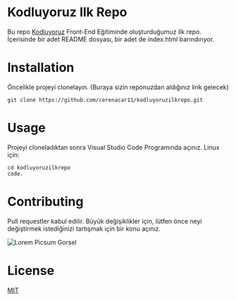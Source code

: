 # Kodluyoruz Ilk Repo
Bu repo [Kodluyoruz](https://www.kodluyoruz.org/) Front-End Eğitiminde oluşturduğumuz ilk repo. İçerisinde bir adet README dosyası, bir adet de index.html barındırıyor.

# Installation
Öncelikle projeyi clonelayın. (Buraya sizin reponuzdan aldığınız link gelecek)

```
git clone https://github.com/cerenacar11/kodluyoruzilkrepo.git
```

# Usage
Projeyi cloneladıktan sonra Visual Studio Code Programında açınız.
Linux için:

```
cd kodluyoruzilkrepo
code.
```

# Contributing
Pull requestler kabul edilir. Büyük değişiklikler için, lütfen önce neyi değiştirmek istediğinizi tartışmak için bir konu açınız.

![Lorem Picsum Gorsel](https://picsum.photos/seed/picsum/200/300)

# License

[MIT](https://github.com/topics/mit-licensed)




